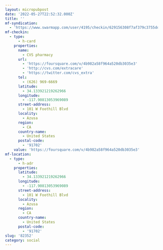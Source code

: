 ```yaml
---
layout: micropubpost
date: '2022-05-27T22:52:32.000Z'
title: ''
mf-syndication:
  - 'https://www.swarmapp.com/user/4195/checkin/629156308f7af379c3755ddf'
mf-checkin:
  - type:
      - h-card
    properties:
      name:
        - CVS pharmacy
      url:
        - 'https://foursquare.com/v/4b982a58f964a520db3035e3'
        - 'http://cvs.com/extracare'
        - 'https://twitter.com/cvs_extra'
      tel:
        - (626) 969-6669
      latitude:
        - 34.133921219262966
      longitude:
        - -117.90813053969089
      street-address:
        - 101 W Foothill Blvd
      locality:
        - Azusa
      region:
        - CA
      country-name:
        - United States
      postal-code:
        - '91702'
    value: 'https://foursquare.com/v/4b982a58f964a520db3035e3'
mf-location:
  - type:
      - h-adr
    properties:
      latitude:
        - 34.133921219262966
      longitude:
        - -117.90813053969089
      street-address:
        - 101 W Foothill Blvd
      locality:
        - Azusa
      region:
        - CA
      country-name:
        - United States
      postal-code:
        - '91702'
slug: '82352'
category: social
---
```

